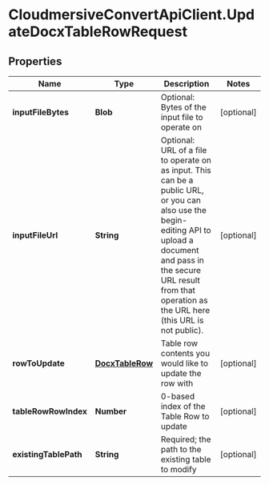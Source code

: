 # CloudmersiveConvertApiClient.UpdateDocxTableRowRequest

## Properties
Name | Type | Description | Notes
------------ | ------------- | ------------- | -------------
**inputFileBytes** | **Blob** | Optional: Bytes of the input file to operate on | [optional] 
**inputFileUrl** | **String** | Optional: URL of a file to operate on as input.  This can be a public URL, or you can also use the begin-editing API to upload a document and pass in the secure URL result from that operation as the URL here (this URL is not public). | [optional] 
**rowToUpdate** | [**DocxTableRow**](DocxTableRow.md) | Table row contents you would like to update the row with | [optional] 
**tableRowRowIndex** | **Number** | 0-based index of the Table Row to update | [optional] 
**existingTablePath** | **String** | Required; the path to the existing table to modify | [optional] 


